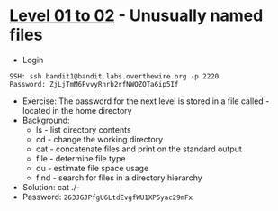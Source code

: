 # [Level 01 to 02](https://overthewire.org/wargames/bandit/bandit2.html) - Unusually named files

- Login
```
SSH: ssh bandit1@bandit.labs.overthewire.org -p 2220
Password: ZjLjTmM6FvvyRnrb2rfNWOZOTa6ip5If
```
- Exercise: The password for the next level is stored in a file called - located in the home directory
- Background:
  - ls - list directory contents
  - cd - change the working directory
  - cat - concatenate files and print on the standard output
  - file - determine file type
  - du - estimate file space usage
  - find - search for files in a directory hierarchy
- Solution: cat ./-
- Password: `263JGJPfgU6LtdEvgfWU1XP5yac29mFx`
